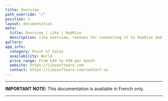 ```yaml
---
title: Overview
path_override: "/"
position: 1
layout: documentation
meta:
  title: Overview | iiko | HubRise
  description: iiko overview, reasons for connecting it to HubRise and summary of integrated features. Synchronise data between your EPOS and your apps.
gallery: 
app_info:
  category: Point of Sales
  availability: World
  price_range: From €49 to €99 per month
  website: https://iikosoftware.com
  contact: https://iikosoftware.com/contact-us
---
```


---

**IMPORTANT NOTE:** This documentation is available <Link to="/fr/apps/iiko" addLocalePrefix={false}>in French only</Link>.

---
